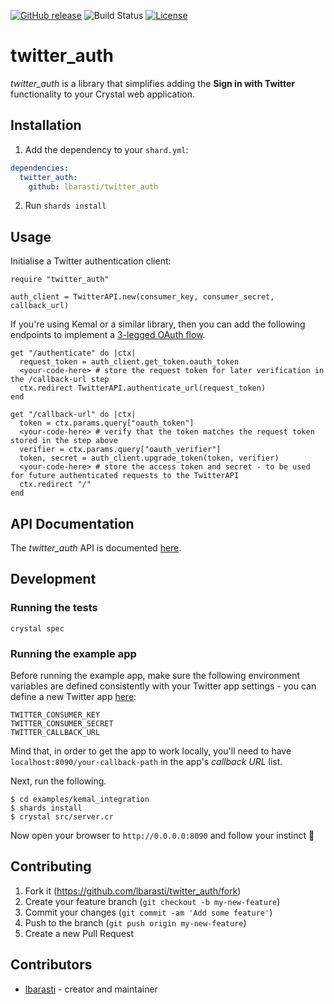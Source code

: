 [![GitHub release](https://img.shields.io/github/release/lbarasti/twitter_auth.svg)](https://github.com/lbarasti/twitter_auth/releases)
![Build Status](https://github.com/lbarasti/twitter_auth/workflows/build/badge.svg)
[![License](https://img.shields.io/badge/license-MIT-blue.svg)](https://opensource.org/licenses/MIT)

# twitter_auth

*twitter_auth* is a library that simplifies adding the **Sign in with Twitter** functionality to your Crystal web application.

## Installation

1. Add the dependency to your `shard.yml`:

```yaml
dependencies:
  twitter_auth:
    github: lbarasti/twitter_auth
```

2. Run `shards install`

## Usage

Initialise a Twitter authentication client:
```crystal
require "twitter_auth"

auth_client = TwitterAPI.new(consumer_key, consumer_secret, callback_url)
```

If you're using Kemal or a similar library, then you can add the following endpoints to implement a [3-legged OAuth flow](https://developer.twitter.com/en/docs/basics/authentication/oauth-1-0a/obtaining-user-access-tokens).

```crystal
get "/authenticate" do |ctx|
  request_token = auth_client.get_token.oauth_token
  <your-code-here> # store the request token for later verification in the /callback-url step
  ctx.redirect TwitterAPI.authenticate_url(request_token)
end

get "/callback-url" do |ctx|
  token = ctx.params.query["oauth_token"]
  <your-code-here> # verify that the token matches the request token stored in the step above
  verifier = ctx.params.query["oauth_verifier"]
  token, secret = auth_client.upgrade_token(token, verifier)
  <your-code-here> # store the access token and secret - to be used for future authenticated requests to the TwitterAPI
  ctx.redirect "/"
end
```

## API Documentation

The *twitter_auth* API is documented [here](https://lbarasti.com/twitter_auth/docs/).

## Development

### Running the tests
```
crystal spec
```

### Running the example app
Before running the example app, make sure the following environment variables are defined consistently with your Twitter app settings - you can define a new Twitter app [here](https://developer.twitter.com/en/apps/):
```
TWITTER_CONSUMER_KEY
TWITTER_CONSUMER_SECRET
TWITTER_CALLBACK_URL
```
Mind that, in order to get the app to work locally, you'll need to have `localhost:8090/your-callback-path` in the app's _callback URL_ list.

Next, run the following.
```
$ cd examples/kemal_integration
$ shards install
$ crystal src/server.cr
```
Now open your browser to `http://0.0.0.0:8090` and follow your instinct :rocket:

## Contributing

1. Fork it (<https://github.com/lbarasti/twitter_auth/fork>)
2. Create your feature branch (`git checkout -b my-new-feature`)
3. Commit your changes (`git commit -am 'Add some feature'`)
4. Push to the branch (`git push origin my-new-feature`)
5. Create a new Pull Request

## Contributors

- [lbarasti](https://github.com/lbarasti) - creator and maintainer
